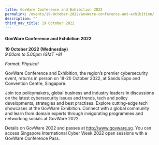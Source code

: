 ```yaml
---
title: GovWare Conference and Exhibition 2022
permalink: /events/19-October-2022/GovWare-conference-and-exhibition/
description: ""
third_nav_title: 19 October 2022
---
```


#### **GovWare Conference and Exhibition 2022**

**19 October 2022 (Wednesday)**  
*9.00am to 5.00pm (GMT +8)*

*Format: Physical*

GovWare Conference and Exhibition, the region’s premier cybersecurity event, returns in person on 18-20 October 2022, at Sands Expo and Convention Centre, Singapore. 

Join top policymakers, global business and industry leaders in discussions on the latest cybersecurity issues and trends, tech and policy developments, strategies and best practises. Explore cutting-edge tech showcases at the GovWare Exhibition. Connect with a global community and learn from domain experts through invigorating programmes and networking socials at GovWare 2022.

Details on GovWare 2022 and passes at http://www.govware.sg<a href="http://www.govware.sg" target="_blank"></a>. You can access Singapore International Cyber Week 2022 open sessions with a GovWare Conference Pass.